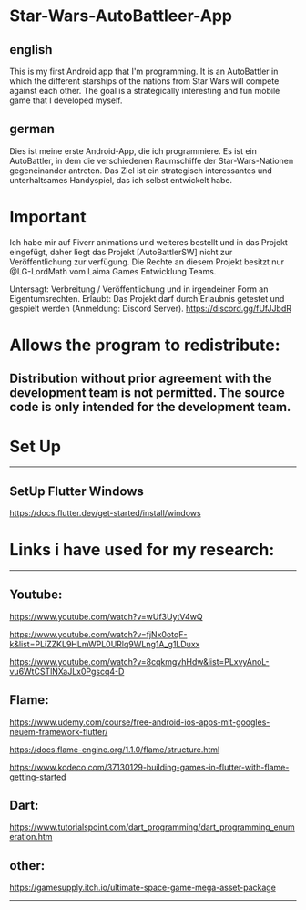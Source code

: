 # Star-Wars-AutoBattleer-App


## english
This is my first Android app that I'm programming. 
It is an AutoBattler in which the different starships
 of the nations from Star Wars will compete against each other.
The goal is a strategically interesting and fun mobile game 
that I developed myself.

## german
Dies ist meine erste Android-App, die ich programmiere. 
Es ist ein AutoBattler, in dem die verschiedenen Raumschiffe 
der Star-Wars-Nationen gegeneinander antreten.
Das Ziel ist ein strategisch interessantes und unterhaltsames
 Handyspiel, das ich selbst entwickelt habe.

# Important 
Ich habe mir auf Fiverr animations und weiteres bestellt und in das Projekt eingefügt, 
daher liegt das Projekt [AutoBattlerSW] nicht zur Veröffentlichung zur verfügung.
Die Rechte an diesem Projekt besitzt nur @LG-LordMath vom Laima Games Entwicklung Teams.

Untersagt:
Verbreitung / Veröffentlichung und in irgendeiner Form an Eigentumsrechten.
Erlaubt:
Das Projekt darf durch Erlaubnis getestet und gespielt werden  (Anmeldung: Discord Server).
https://discord.gg/fUfJJbdR



# Allows the program to redistribute:
## Distribution without prior agreement with the development team is not permitted. The source code is only intended for the development team.

# Set Up
*************************************************************************************************************************************************
## SetUp Flutter Windows
https://docs.flutter.dev/get-started/install/windows





# Links i have used for my research:

*************************************************************************************************************************************************
## Youtube:

https://www.youtube.com/watch?v=wUf3UytV4wQ

https://www.youtube.com/watch?v=fjNx0otqF-k&list=PLiZZKL9HLmWPL0URlq9WLng1A_g1LDuxx

https://www.youtube.com/watch?v=8cqkmgvhHdw&list=PLxvyAnoL-vu6WtCSTlNXaJLx0Pgscq4-D

## Flame:
https://www.udemy.com/course/free-android-ios-apps-mit-googles-neuem-framework-flutter/

https://docs.flame-engine.org/1.1.0/flame/structure.html

https://www.kodeco.com/37130129-building-games-in-flutter-with-flame-getting-started

## Dart:
https://www.tutorialspoint.com/dart_programming/dart_programming_enumeration.htm

## other:
https://gamesupply.itch.io/ultimate-space-game-mega-asset-package


*************************************************************************************************************************************************
